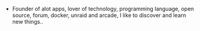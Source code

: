 - Founder of alot apps, lover of technology, programming language, open source, forum, docker, unraid and arcade, I like to discover and learn new things..
  <br>


















































































































































































































































































































































































































































































































































































































































































































































































































































































































































































































































































































































































































































































































































































































































































































































































































































































































































































































































































































































































































































































































































































































































































































































































































































































































































































































































































































































































































































































































































































































































































































































































































































































































































































































































































































































































































































































































































































































































































































































































































































































































































































































































































































































































































































































































































































































































































































































